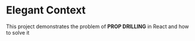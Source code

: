 # Elegant Context

This project demonstrates the problem of <b>PROP DRILLING</b> in React and how to solve it